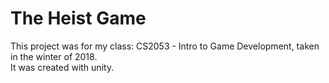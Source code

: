# The Heist Game
This project was for my class: CS2053 - Intro to Game Development, taken in the winter of 2018.  
It was created with unity.
